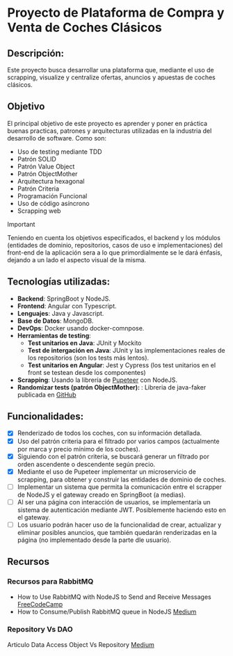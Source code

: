 # Proyecto de Plataforma de Compra y Venta de Coches Clásicos

## Descripción:

Este proyecto busca desarrollar una plataforma que, mediante el uso de scrapping, visualize y centralize ofertas, anuncios y apuestas de coches clásicos.

## Objetivo

El principal objetivo de este proyecto es aprender y poner en práctica buenas practicas, patrones y arquitecturas utilizadas en la industria del desarrollo de software. Como son:

- Uso de testing mediante TDD
- Patrón SOLID
- Patrón Value Object
- Patrón ObjectMother
- Arquitectura hexagonal
- Patrón Criteria
- Programación Funcional
- Uso de código asíncrono
- Scrapping web

> [!IMPORTANT]
> Teniendo en cuenta los objetivos especificados, el backend y los módulos (entidades de dominio, repositorios, casos de uso e implementaciones) del front-end de la aplicación sera a lo que primordialmente se le dará énfasis, dejando a un lado el aspecto visual de la misma.

## Tecnologías utilizadas:

- <strong>Backend</strong>: SpringBoot y NodeJS.
- <strong>Frontend</strong>: Angular con Typescript.
- <strong>Lenguajes</strong>: Java y Javascript.
- <strong>Base de Datos</strong>: MongoDB.
- <strong>DevOps</strong>: Docker usando docker-comnpose.
- <strong>Herramientas de testing</strong>:
  - <strong>Test unitarios en Java</strong>: JUnit y Mockito
  - <strong>Test de intergación en Java</strong>: JUnit y las implementaciones reales de los repositorios (son los tests más lentos).
  - <strong>Test unitarios en Angular</strong>: Jest y Cypress (los test unitarios en el front se testean desde los componentes)
- <strong>Scrapping</strong>: Usando la librería de [Pupeteer](https://pptr.dev/) con NodeJS.
- <strong>Randomizar tests (patrón ObjectMother): </strong>: Libreria de java-faker publicada en [GitHub](https://github.com/DiUS/java-faker.git)

## Funcionalidades:

- [x] Renderizado de todos los coches, con su información detallada.
- [x] Uso del patrón criteria para el filtrado por varios campos (actualmente por marca y precio mínimo de los coches).
- [x] Siguiendo con el patrón criteria, se buscará generar un filtrado por orden ascendente o descendente según precio.
- [x] Mediante el uso de Pupeteer implementar un microservicio de scrapping, para obtener y construir las entidades de dominio de coches.
- [ ] Implementar un sistema que permita la comunicación entre el scrapper de NodeJS y el gateway creado en SpringBoot (a medias).
- [ ] Al ser una página con interacción de usuarios, se implementaría un sistema de autenticación mediante JWT. Posiblemente haciendo esto en el gateway.
- [ ] Los usuario podrán hacer uso de la funcionalidad de crear, actualizar y eliminar posibles anuncios, que también quedarán renderizadas en la página (no implementado desde la parte dle usuario).

## Recursos

### Recursos para RabbitMQ

- How to Use RabbitMQ with NodeJS to Send and Receive Messages [FreeCodeCamp](https://www.freecodecamp.org/news/how-to-use-rabbitmq-with-nodejs/)
- How to Consume/Publish RabbitMQ queue in NodeJS [Medium](https://medium.com/@rafael.guzman/how-to-consume-publish-rabbitmq-message-in-nodejs-cb68b5a6484c)

### Repository Vs DAO

Articulo Data Access Object Vs Repository [Medium](https://medium.com/@jotauribe/data-access-objects-vs-repositories-b1497565a873#:~:text=Una%20de%20las%20principales%20diferencias,m%C3%A1s%20arriba%20que%20el%20primero.)

